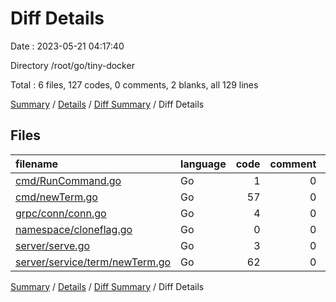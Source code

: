 # Diff Details

Date : 2023-05-21 04:17:40

Directory /root/go/tiny-docker

Total : 6 files,  127 codes, 0 comments, 2 blanks, all 129 lines

[Summary](results.md) / [Details](details.md) / [Diff Summary](diff.md) / Diff Details

## Files
| filename | language | code | comment | blank | total |
| :--- | :--- | ---: | ---: | ---: | ---: |
| [cmd/RunCommand.go](/cmd/RunCommand.go) | Go | 1 | 0 | -1 | 0 |
| [cmd/newTerm.go](/cmd/newTerm.go) | Go | 57 | 0 | 4 | 61 |
| [grpc/conn/conn.go](/grpc/conn/conn.go) | Go | 4 | 0 | 1 | 5 |
| [namespace/cloneflag.go](/namespace/cloneflag.go) | Go | 0 | 0 | -1 | -1 |
| [server/serve.go](/server/serve.go) | Go | 3 | 0 | -1 | 2 |
| [server/service/term/newTerm.go](/server/service/term/newTerm.go) | Go | 62 | 0 | 0 | 62 |

[Summary](results.md) / [Details](details.md) / [Diff Summary](diff.md) / Diff Details